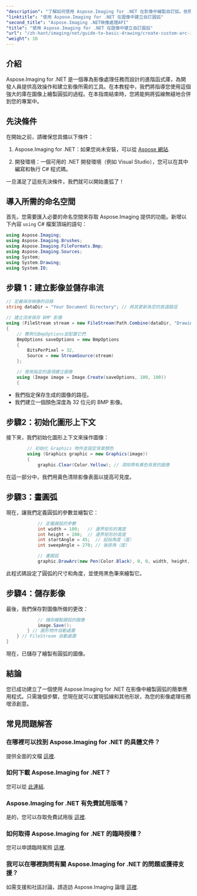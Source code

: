```yaml
---
"description": "了解如何使用 Aspose.Imaging for .NET 在影像中繪製自訂弧。依照逐步說明設定影像、初始化圖形上下文、定義弧參數並儲存最終輸出。"
"linktitle": "使用 Aspose.Imaging for .NET 在圖像中建立自訂圓弧"
"second_title": "Aspose.Imaging .NET映像處理API"
"title": "使用 Aspose.Imaging for .NET 在圖像中建立自訂圓弧"
"url": "/zh-hant/imaging/net/guide-to-basic-drawing/create-custom-arc-in-images/"
"weight": 10
---
```


## 介紹

Aspose.Imaging for .NET 是一個專為影像處理任務而設計的進階函式庫，為開發人員提供高效操作和建立影像所需的工具。在本教程中，我們將指導您使用這個強大的庫在圖像上繪製圓弧的過程。在本指南結束時，您將能夠將弧線無縫地合併到您的專案中。

## 先決條件

在開始之前，請確保您具備以下條件：

1. Aspose.Imaging for .NET：如果您尚未安裝，可以從 [Aspose 網站](https://releases。aspose.com/imaging/net/).

2. 開發環境：一個可用的 .NET 開發環境（例如 Visual Studio），您可以在其中編寫和執行 C# 程式碼。

一旦滿足了這些先決條件，我們就可以開始畫弧了！

## 導入所需的命名空間

首先，您需要匯入必要的命名空間來存取 Aspose.Imaging 提供的功能。新增以下內容 `using` C# 檔案頂端的語句：

```csharp
using Aspose.Imaging;
using Aspose.Imaging.Brushes;
using Aspose.Imaging.FileFormats.Bmp;
using Aspose.Imaging.Sources;
using System;
using System.Drawing;
using System.IO;
```

## 步驟 1：建立影像並儲存串流

```csharp
// 定義保存映像的目錄
string dataDir = "Your Document Directory"; // 將其更新為您的首選路徑

// 建立流來保存 BMP 影像
using (FileStream stream = new FileStream(Path.Combine(dataDir, "DrawingArc_out.bmp"), FileMode.Create))
{
    // 實例化BmpOptions並配置它們
    BmpOptions saveOptions = new BmpOptions
    {
        BitsPerPixel = 32,
        Source = new StreamSource(stream)
    };

    // 使用指定的選項建立圖像
    using (Image image = Image.Create(saveOptions, 100, 100))
    {
```

- 我們指定保存生成的圖像的路徑。
- 我們建立一個顏色深度為 32 位元的 BMP 影像。

## 步驟2：初始化圖形上下文

接下來，我們初始化圖形上下文來操作圖像：

```csharp
        // 初始化 Graphics 物件並設定背景顏色
        using (Graphics graphic = new Graphics(image))
        {
            graphic.Clear(Color.Yellow); // 清除帶有黃色背景的圖像
```

在這一部分中，我們用黃色清除影像表面以提高可見度。

## 步驟3：畫圓弧

現在，讓我們定義圓弧的參數並繪製它：

```csharp
            // 定義圓弧的參數
            int width = 100;   // 邊界矩形的寬度
            int height = 200;  // 邊界矩形的高度
            int startAngle = 45;  // 起始角度（度）
            int sweepAngle = 270; // 後掠角（度）

            // 畫圓弧
            graphic.DrawArc(new Pen(Color.Black), 0, 0, width, height, startAngle, sweepAngle);
```

此程式碼設定了圓弧的尺寸和角度，並使用黑色筆來繪製它。

## 步驟4：儲存影像

最後，我們保存對圖像所做的更改：

```csharp
            // 儲存繪製圓弧的圖像
            image.Save();
        } // 圖形物件自動處置
    } // FileStream 自動處置
}
```

現在，已儲存了繪製有圓弧的圖像。

## 結論

您已成功建立了一個使用 Aspose.Imaging for .NET 在影像中繪製圓弧的簡單應用程式。只需幾個步驟，您現在就可以實現弧線和其他形狀，為您的影像處理任務增添創意。

## 常見問題解答

### 在哪裡可以找到 Aspose.Imaging for .NET 的具體文件？

提供全面的文檔 [這裡](https://reference。aspose.com/imaging/net/).

### 如何下載 Aspose.Imaging for .NET？

您可以從 [此連結](https://releases。aspose.com/imaging/net/).

### Aspose.Imaging for .NET 有免費試用版嗎？

是的，您可以存取免費試用版 [這裡](https://releases。aspose.com/).

### 如何取得 Aspose.Imaging for .NET 的臨時授權？

您可以申請臨時駕照 [這裡](https://purchase。conholdate.com/temporary-license/).

### 我可以在哪裡詢問有關 Aspose.Imaging for .NET 的問題或獲得支援？

如需支援和社區討論，請造訪 Aspose.Imaging 論壇 [這裡](https://forum。aspose.com/).